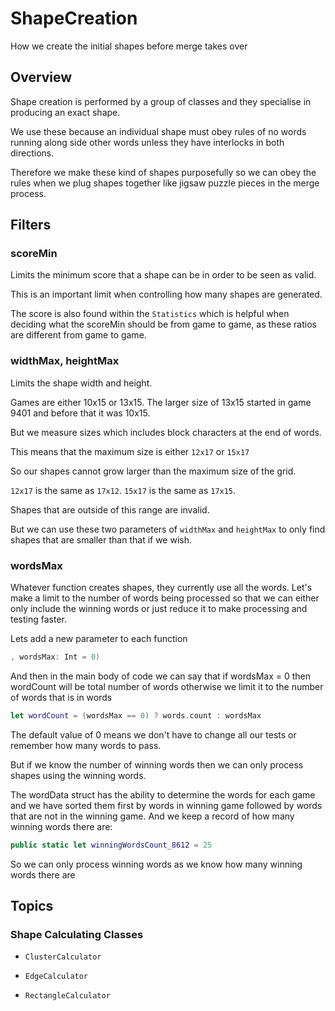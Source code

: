 # ShapeCreation

How we create the initial shapes before merge takes over 

## Overview

Shape creation is performed by a group of classes and they specialise in producing an exact shape.

We use these because an individual shape must obey rules of no words running along side other words unless they have interlocks in both directions.

Therefore we make these kind of shapes purposefully so we can obey the rules when we plug shapes together like jigsaw puzzle pieces in the merge process.


## Filters

### scoreMin

Limits the minimum score that a shape can be in order to be seen as valid.

This is an important limit when controlling how many shapes are generated.  

The score is also found within the `Statistics` which is helpful when deciding what the scoreMin should be from game to game, as these ratios are different from game to game.

### widthMax, heightMax

Limits the shape width and height.

Games are either 10x15 or 13x15.  The larger size of 13x15 started in game 9401 and before that it was 10x15.

But we measure sizes which includes block characters at the end of words.

This means that the maximum size is either `12x17` or `15x17`

So our shapes cannot grow larger than the maximum size of the grid.

`12x17` is the same as `17x12`.  `15x17` is the same as `17x15`.

Shapes that are outside of this range are invalid.

But we can use these two parameters of `widthMax` and `heightMax` to only find shapes that are smaller than that if we wish.

### wordsMax

Whatever function creates shapes, they currently use all the words.  Let's make a limit to the number of words being processed so that we can either only include the winning words or just reduce it to make processing and testing faster.

Lets add a new parameter to each function

``` swift
, wordsMax: Int = 0)
```

And then in the main body of code we can say that if wordsMax = 0 then wordCount will be total number of words otherwise we limit it to the number of words that is in words

``` swift
let wordCount = (wordsMax == 0) ? words.count : wordsMax
```

The default value of 0 means we don't have to change all our tests or remember how many words to pass.

But if we know the number of winning words then we can only process shapes using the winning words.

The wordData struct has the ability to determine the words for each game and we have sorted them first by words in winning game followed by words that are not in the winning game.  And we keep a record of how many winning words there are:

``` swift
public static let winningWordsCount_8612 = 25
```

So we can only process winning words as we know how many winning words there are

## Topics

### Shape Calculating Classes

- ``ClusterCalculator``

- ``EdgeCalculator``

- ``RectangleCalculator``
